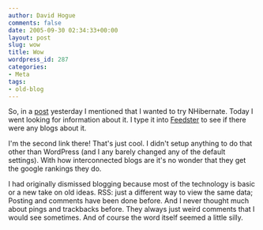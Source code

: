 ```yaml
---
author: David Hogue
comments: false
date: 2005-09-30 02:34:33+00:00
layout: post
slug: wow
title: Wow
wordpress_id: 287
categories:
- Meta
tags:
- old-blog
---
```


So, in a [post](http://vorpal.cc/wp/?p=3) yesterday I mentioned that I wanted to try NHibernate.  Today I went looking for information about it.  I type it into [Feedster](http://feedster.com/search.php?hl=en&ie=UTF-8&q=nhibernate&sort=date) to see if there were any blogs about it.

I'm the second link there!  That's just cool.  I didn't setup anything to do that other than WordPress (and I any barely changed any of the default settings).  With how interconnected blogs are it's no wonder that they get the google rankings they do.

I had originally dismissed blogging because most of the technology is basic or a new take on old ideas.  RSS: just a different way to view the same data; Posting and comments have been done before.  And I never thought much about pings and trackbacks before.  They always just weird comments that I would see sometimes.  And of course the word itself seemed a little silly.

